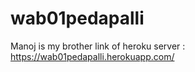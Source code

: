 # wab01pedapalli
Manoj is my brother 
link of heroku server : https://wab01pedapalli.herokuapp.com/
